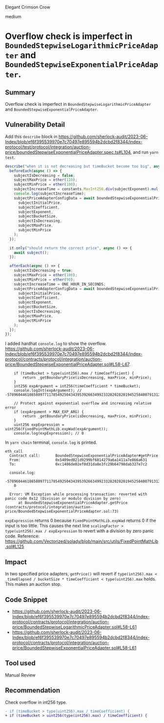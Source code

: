 Elegant Crimson Crow

medium

# Overflow check is imperfect in `BoundedStepwiseLogarithmicPriceAdapter` and `BoundedStepwiseExponentialPriceAdapter`.

## Summary
Overflow check is imperfect in `BoundedStepwiseLogarithmicPriceAdapter` and `BoundedStepwiseExponentialPriceAdapter`.

## Vulnerability Detail

Add this `describe` block in https://github.com/sherlock-audit/2023-06-Index/blob/ef6f395539970e7c70497e895594b2dcbd2f8344/index-protocol/test/protocol/integration/auction-price/boundedStepwiseExponentialPriceAdapter.spec.ts#L104,
and run `yarn test`.

```typescript
describe("when it is not decreasing but timeBucket become too big", async () => {
  beforeEach(async () => {
    subjectIsDecreasing = false;
    subjectMaxPrice = ether(110);
    subjectMinPrice = ether(100);
    subjectIncreaseTime = constants.MaxInt256.div(subjectExponent).mul(subjectBucketSize).add(1000000);
    console.log(subjectIncreaseTime);
    subjectPriceAdapterConfigData = await boundedStepwiseExponentialPriceAdapter.getEncodedData(
      subjectInitialPrice,
      subjectCoefficient,
      subjectExponent,
      subjectBucketSize,
      subjectIsDecreasing,
      subjectMaxPrice,
      subjectMinPrice
    );
  });

  it.only("should return the correct price", async () => {
    await subject();
  });

  afterEach(async () => {
    subjectIsDecreasing = true;
    subjectMaxPrice = ether(100);
    subjectMinPrice = ether(90);
    subjectIncreaseTime = ONE_HOUR_IN_SECONDS;
    subjectPriceAdapterConfigData = await boundedStepwiseExponentialPriceAdapter.getEncodedData(
      subjectInitialPrice,
      subjectCoefficient,
      subjectExponent,
      subjectBucketSize,
      subjectIsDecreasing,
      subjectMaxPrice,
      subjectMinPrice
    );
  });
});
```

I added hardhat `console.log` to show the overflow.
https://github.com/sherlock-audit/2023-06-Index/blob/ef6f395539970e7c70497e895594b2dcbd2f8344/index-protocol/contracts/protocol/integration/auction-price/BoundedStepwiseExponentialPriceAdapter.sol#L58-L67.
```solidity
    if (timeBucket > type(uint256).max / timeCoefficient) {
        return _getBoundaryPrice(isDecreasing, maxPrice, minPrice);
    }
    int256 expArgument = int256(timeCoefficient * timeBucket);
    console.logInt(expArgument); // -57896044618658097711785492504343953926634992332820282019452584007913129639936
    
    // Protect against exponential overflow and increasing relative error
    if (expArgument > MAX_EXP_ARG) {
        return _getBoundaryPrice(isDecreasing, maxPrice, minPrice);
    }
    uint256 expExpression = uint256(FixedPointMathLib.expWad(expArgument));
    console.log(expExpression); // 0
```

In `yarn chain` terminal, `console.log` is printed.

```shell
eth_call
  Contract call:       BoundedStepwiseExponentialPriceAdapter#getPrice
  From:                0x5409ed021d9299bf6814279a6a1411a7e866a631
  To:                  0xc1486de02ef0d31da8e3fc29b64798dab327e7c2

  console.log:
    -57896044618658097711785492504343953926634992332820282019452584007913129639936
    0

  Error: VM Exception while processing transaction: reverted with panic code 0x12 (Division or modulo division by zero)
      at BoundedStepwiseExponentialPriceAdapter.getPrice (contracts/protocol/integration/auction-price/BoundedStepwiseExponentialPriceAdapter.sol:73)
```

`expExpression` returns 0 because `FixedPointMathLib.expWad` returns 0 if the input is too little.
This causes the next line `scalingFactor > type(uint256).max / expExpression` to revert with a division by zero panic code.
Reference: https://github.com/Vectorized/solady/blob/main/src/utils/FixedPointMathLib.sol#L125

## Impact
In two specified price adapters, `getPrice()` will revert if `type(int256).max < _timeElapsed / bucketSize * timeCoefficient < type(uint256).max` holds.
This makes an auction stop.

## Code Snippet

- https://github.com/sherlock-audit/2023-06-Index/blob/ef6f395539970e7c70497e895594b2dcbd2f8344/index-protocol/contracts/protocol/integration/auction-price/BoundedStepwiseLogarithmicPriceAdapter.sol#L58-L61
- https://github.com/sherlock-audit/2023-06-Index/blob/ef6f395539970e7c70497e895594b2dcbd2f8344/index-protocol/contracts/protocol/integration/auction-price/BoundedStepwiseExponentialPriceAdapter.sol#L58-L61

## Tool used

Manual Review

## Recommendation
Check overflow in int256 type.
```diff
- if (timeBucket > type(uint256).max / timeCoefficient) {
+ if (timeBucket > uint256(type(int256).max) / timeCoefficient) {
```